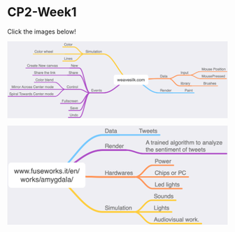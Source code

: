 # CP2-Week1

Click the images below!

![image](http://github.com/chengjun334/CP2-Week1/raw/master/weavesilk.com.png)

![image](http://github.com/chengjun334/CP2-Week1/raw/master/www.fuseworks.it:en:works:amygdala.png)
